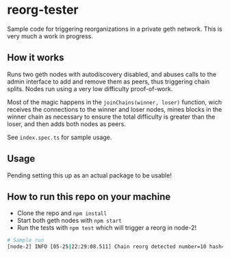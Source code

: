 # reorg-tester

Sample code for triggering reorganizations in a private geth network. This is very much a work in progress.

## How it works

Runs two geth nodes with autodiscovery disabled, and abuses calls to the admin interface to add and remove them as peers, thus triggering chain splits. Nodes run using a very low difficulty proof-of-work.

Most of the magic happens in the `joinChains(winner, loser)` function, wich receives the connections to the winner and loser nodes, mines blocks in the winner chain as necessary to ensure the total difficulty is greater than the loser, and then adds both nodes as peers.

See `index.spec.ts` for sample usage.

## Usage

Pending setting this up as an actual package to be usable!

## How to run this repo on your machine

- Clone the repo and `npm install`
- Start both geth nodes with `npm start`
- Run the tests with `npm test` which will trigger a reorg in node-2!

```bash
# Sample run
[node-2] INFO [05-25|22:29:08.511] Chain reorg detected number=10 hash="3bd073...42bb21" drop=1 dropfrom="dc55a4...3e0e28" add=2 addfrom="446648...a1cb1f"
```